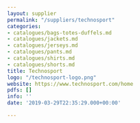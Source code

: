 ```yaml
---
layout: supplier
permalink: "/suppliers/technosport"
categories:
- catalogues/bags-totes-duffels.md
- catalogues/jackets.md
- catalogues/jerseys.md
- catalogues/pants.md
- catalogues/shirts.md
- catalogues/shorts.md
title: Technosport
logo: "/technosport-logo.png"
website: https://www.technosport.com/home
pdfs: []
info: ''
date: '2019-03-29T22:35:29.000+00:00'

---
```

